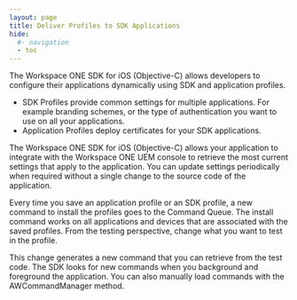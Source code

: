 ```yaml
---
layout: page
title: Deliver Profiles to SDK Applications
hide:
  #- navigation
  - toc
---
```


The Workspace ONE SDK for iOS (Objective-C) allows developers to configure their applications dynamically using SDK and application profiles.

* SDK Profiles provide common settings for multiple applications. For example branding schemes, or the type of authentication you want to use on all your applications.
* Application Profiles deploy certificates for your SDK applications.

The Workspace ONE SDK for iOS (Objective-C) allows your application to integrate with the Workspace ONE UEM console to retrieve the most current settings that apply to the application. You can update settings periodically when required without a single change to the source code of the application.

Every time you save an application profile or an SDK profile, a new command to install the profiles goes to the Command Queue. The install command works on all applications and devices that are associated with the saved profiles. From the testing perspective, change what you want to test in the profile.

This change generates a new command that you can retrieve from the test code. The SDK looks for new commands when you background and foreground the application. You can also manually load commands with the AWCommandManager method.
